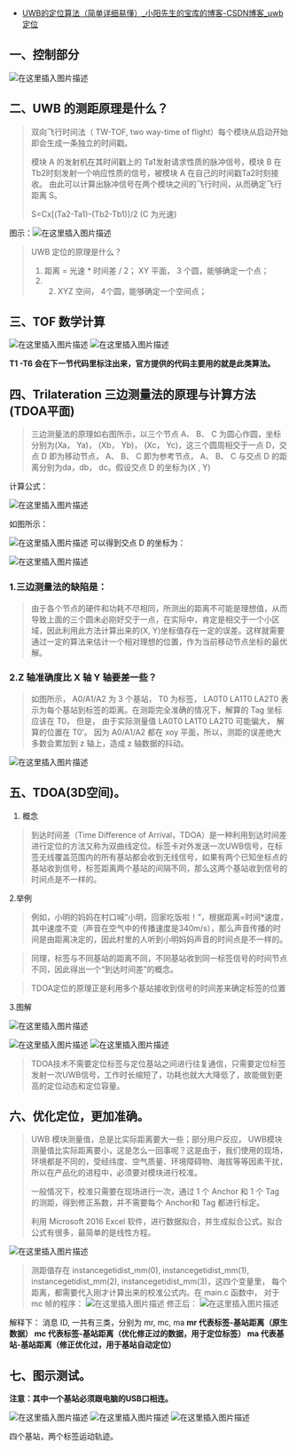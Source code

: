 - [UWB的定位算法（简单详细易懂）_小阳先生的宝库的博客-CSDN博客_uwb定位](https://blog.csdn.net/qq_49864684/article/details/115870377)

## 一、控制部分

![在这里插入图片描述](https://img-blog.csdnimg.cn/20210419232040240.png?x-oss-process=image/watermark,type_ZmFuZ3poZW5naGVpdGk,shadow_10,text_aHR0cHM6Ly9ibG9nLmNzZG4ubmV0L3FxXzQ5ODY0Njg0,size_16,color_FFFFFF,t_70)

## 二、UWB 的测距原理是什么？

> 双向飞行时间法（ TW-TOF, two way-time of flight）每个模块从启动开始即会生成一条独立的时间戳。
>
> 模块 A 的发射机在其时间戳上的 Ta1发射请求性质的脉冲信号，模块 B 在 Tb2时刻发射一个响应性质的信号，被模块 A 在自己的时间戳Ta2时刻接收。 由此可以计算出脉冲信号在两个模块之间的飞行时间，从而确定飞行距离 S。
>
> S=Cx[(Ta2-Ta1)-(Tb2-Tb1)]/2 (C 为光速)

图示：![在这里插入图片描述](https://img-blog.csdnimg.cn/20210419231428858.png?x-oss-process=image/watermark,type_ZmFuZ3poZW5naGVpdGk,shadow_10,text_aHR0cHM6Ly9ibG9nLmNzZG4ubmV0L3FxXzQ5ODY0Njg0,size_16,color_FFFFFF,t_70)

> UWB 定位的原理是什么？
>
> 1) 距离 = 光速 * 时间差 / 2； XY 平面， 3 个圆，能够确定一个点； 
> 2) 2) XYZ 空间， 4个圆，能够确定一个空间点；

## 三、TOF 数学计算

![在这里插入图片描述](https://img-blog.csdnimg.cn/20210419230802189.png?x-oss-process=image/watermark,type_ZmFuZ3poZW5naGVpdGk,shadow_10,text_aHR0cHM6Ly9ibG9nLmNzZG4ubmV0L3FxXzQ5ODY0Njg0,size_16,color_FFFFFF,t_70)
![在这里插入图片描述](https://img-blog.csdnimg.cn/20210423173641863.jpg?x-oss-process=image/watermark,type_ZmFuZ3poZW5naGVpdGk,shadow_10,text_aHR0cHM6Ly9ibG9nLmNzZG4ubmV0L3FxXzQ5ODY0Njg0,size_16,color_FFFFFF,t_70#pic_center)

**T1 -T6 会在下一节代码里标注出来，官方提供的代码主要用的就是此类算法。**

## 四、Trilateration 三边测量法的原理与计算方法(TDOA平面)

> 三边测量法的原理如右图所示，以三个节点 A、 B、 C 为圆心作圆，坐标分别为(Xa， Ya)， (Xb， Yb)， (Xc， Yc)，这三个圆周相交于一点 D，交点 D 即为移动节点， A、 B、 C 即为参考节点， A、 B、 C 与交点 D 的距离分别为da，db， dc。假设交点 D 的坐标为(X , Y)

计算公式：

![在这里插入图片描述](https://img-blog.csdnimg.cn/20210419232946958.png)

如图所示：

![在这里插入图片描述](https://img-blog.csdnimg.cn/20210419232834549.png?x-oss-process=image/watermark,type_ZmFuZ3poZW5naGVpdGk,shadow_10,text_aHR0cHM6Ly9ibG9nLmNzZG4ubmV0L3FxXzQ5ODY0Njg0,size_16,color_FFFFFF,t_70)
可以得到交点 D 的坐标为：

![在这里插入图片描述](https://img-blog.csdnimg.cn/20210419233055573.png)

### 1.三边测量法的缺陷是：

> 由于各个节点的硬件和功耗不尽相同，所测出的距离不可能是理想值，从而导致上面的三个圆未必刚好交于一点，在实际中，肯定是相交于一个小区域，因此利用此方法计算出来的(X, Y)坐标值存在一定的误差。这样就需要通过一定的算法来估计一个相对理想的位置，作为当前移动节点坐标的最优解。

### 2.Z 轴准确度比 X 轴 Y 轴要差一些？

> 如图所示， A0/A1/A2 为 3 个基站， T0 为标签， LA0T0 LA1T0 LA2T0
> 表示为每个基站到标签的距离。在测距完全准确的情况下，解算的 Tag 坐标应该在 T0， 但是， 由于实际测量值 LA0T0 LA1T0 LA2T0 可能偏大， 解算的位置在 T0’。 因为 A0/A1/A2 都在 xoy 平面，所以，测距的误差绝大多数会累加到 z 轴上，造成 z 轴数据的抖动。

![在这里插入图片描述](https://img-blog.csdnimg.cn/20210419233626664.png?x-oss-process=image/watermark,type_ZmFuZ3poZW5naGVpdGk,shadow_10,text_aHR0cHM6Ly9ibG9nLmNzZG4ubmV0L3FxXzQ5ODY0Njg0,size_16,color_FFFFFF,t_70)

## 五、TDOA(3D空间)。

1. 概念

> 到达时间差（Time Difference of Arrival，TDOA）是一种利用到达时间差进行定位的方法又称为双曲线定位。标签卡对外发送一次UWB信号，在标签无线覆盖范围内的所有基站都会收到无线信号，如果有两个已知坐标点的基站收到信号，标签距离两个基站的间隔不同，那么这两个基站收到信号的时间点是不一样的。

2.举例

> 例如，小明的妈妈在村口喊“小明，回家吃饭啦！”，根据距离=时间*速度，其中速度不变（声音在空气中的传播速度是340m/s），那么声音传播的时间是由距离决定的，因此村里的人听到小明妈妈声音的时间点是不一样的。

> 同理，标签与不同基站的距离不同，不同基站收到同一标签信号的时间节点不同，因此得出一个“到达时间差”的概念。

> TDOA定位的原理正是利用多个基站接收到信号的时间差来确定标签的位置

3.图解

![在这里插入图片描述](https://img-blog.csdnimg.cn/20210423181020913.png?x-oss-process=image/watermark,type_ZmFuZ3poZW5naGVpdGk,shadow_10,text_aHR0cHM6Ly9ibG9nLmNzZG4ubmV0L3FxXzQ5ODY0Njg0,size_16,color_FFFFFF,t_70)

![在这里插入图片描述](https://img-blog.csdnimg.cn/20210423180936146.png?x-oss-process=image/watermark,type_ZmFuZ3poZW5naGVpdGk,shadow_10,text_aHR0cHM6Ly9ibG9nLmNzZG4ubmV0L3FxXzQ5ODY0Njg0,size_16,color_FFFFFF,t_70)
![在这里插入图片描述](https://img-blog.csdnimg.cn/20210423181045123.png?x-oss-process=image/watermark,type_ZmFuZ3poZW5naGVpdGk,shadow_10,text_aHR0cHM6Ly9ibG9nLmNzZG4ubmV0L3FxXzQ5ODY0Njg0,size_16,color_FFFFFF,t_70)

> TDOA技术不需要定位标签与定位基站之间进行往复通信，只需要定位标签发射一次UWB信号，工作时长缩短了，功耗也就大大降低了，故能做到更高的定位动态和定位容量。

## 六、优化定位，更加准确。

> UWB 模块测量值，总是比实际距离要大一些；部分用户反应， UWB模块测量值比实际距离要小，这是怎么一回事呢？这是由于，我们使用的现场，环境都是不同的，受经纬度、空气质量、环境障碍物、海拔等等因素干扰，所以在产品化的进程中，必须要对模块进行校准。
>
> 一般情况下，校准只需要在现场进行一次，通过 1 个 Anchor 和 1 个 Tag 的测距，得到修正系数，并不需要每个 Anchor和 Tag 都进行标定。
>
> 利用 Microsoft 2016 Excel 软件，进行数据拟合，并生成拟合公式。拟合公式有很多，最简单的是线性方程。

![在这里插入图片描述](https://img-blog.csdnimg.cn/20210419233936876.png?x-oss-process=image/watermark,type_ZmFuZ3poZW5naGVpdGk,shadow_10,text_aHR0cHM6Ly9ibG9nLmNzZG4ubmV0L3FxXzQ5ODY0Njg0,size_16,color_FFFFFF,t_70)

> 测距值存在 instancegetidist_mm(0), instancegetidist_mm(1), instancegetidist_mm(2), instancegetidist_mm(3)，这四个变量里，
> 每个距离，都需要代入刚才计算出来的校准公式内。在 main.c 函数中， 对于 mc 帧的程序：
> ![在这里插入图片描述](https://img-blog.csdnimg.cn/20210419234057119.png)
> 修正后：
> ![在这里插入图片描述](https://img-blog.csdnimg.cn/20210419234126527.png)

解释下：
消息 ID, 一共有三类，分别为 mr, mc, ma
**mr 代表标签-基站距离（原生数据）
mc 代表标签-基站距离（优化修正过的数据，用于定位标签）
ma 代表基站-基站距离（修正优化过，用于基站自动定位）**

## 七、图示测试。

**注意：其中一个基站必须跟电脑的USB口相连。**

![在这里插入图片描述](https://img-blog.csdnimg.cn/20210419234427628.png?x-oss-process=image/watermark,type_ZmFuZ3poZW5naGVpdGk,shadow_10,text_aHR0cHM6Ly9ibG9nLmNzZG4ubmV0L3FxXzQ5ODY0Njg0,size_16,color_FFFFFF,t_70)
![在这里插入图片描述](https://img-blog.csdnimg.cn/20210419234452414.png?x-oss-process=image/watermark,type_ZmFuZ3poZW5naGVpdGk,shadow_10,text_aHR0cHM6Ly9ibG9nLmNzZG4ubmV0L3FxXzQ5ODY0Njg0,size_16,color_FFFFFF,t_70)
![在这里插入图片描述](https://img-blog.csdnimg.cn/20210419234713565.png?x-oss-process=image/watermark,type_ZmFuZ3poZW5naGVpdGk,shadow_10,text_aHR0cHM6Ly9ibG9nLmNzZG4ubmV0L3FxXzQ5ODY0Njg0,size_16,color_FFFFFF,t_70)

四个基站，两个标签运动轨迹。